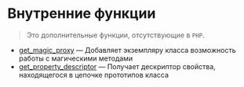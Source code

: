 # Внутренние функции

> Это дополнительные функции, отсутствующие в `PHP`.

-   [get_magic_proxy](./other/get_magic_proxy.md) &mdash; Добавляет экземпляру класса возможность
    работы с магическими методами
-   [get_property_descriptor](./other/get_property_descriptor.md) &mdash; Получает дескриптор
    свойства, находящегося в цепочке прототипов класса
